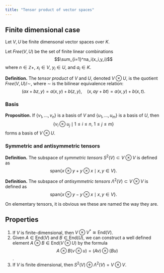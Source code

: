 ```yaml
---
title: "Tensor product of vector spaces"
---
```


## Finite dimensional case
Let $V,U$ be finite dimensonal vector spaces over $K$. 

Let $Free(V,U)$ be the set of finite linear combinations $$\sum_{i=1}^na_i(x_i,y_i)$$ where $n\in\mathbb{Z}+$, $x_i\in V$, $y_i\in U$, and $a_i\in K$.

**Definition.** The _tensor product_ of $V$ and $U$, denoted $V\otimes U$, is the quotient $Free(V,U)/\sim$, where $\sim$ is the bilinear equivalence relation:
$$
(ax+bz,y)=a(x,y)+b(z,y),\quad (x,ay+bt)=a(x,y)+b(x,t).
$$

### Basis
**Proposition.** If $\{v_1,\dots,v_n\}$ is a basis of $V$ and $\{u_1,\dots,u_m\}$ is a basis of $U$, then $$ \{v_i\otimes u_j\mid 1\leq i\leq n, \ 1\leq j\leq m\} $$ forms a basis of $V\otimes U$.

### Symmetric and antisymmetric tensors
**Definition.** The subspace of _symmetric tensors_ $S^2(V)\subset V\otimes V$ is defined as
$$
\text{span}\{x\otimes y + y\otimes x\mid x,y\in V\}.
$$

**Definition.** The subspace of _antisymmetric tensors_ $\Lambda^2(V)\subset V\otimes V$ is defined as
$$
\text{span}\{x\otimes y-y\otimes x\mid x,y\in V\}.
$$

On elementary tensors, it is obvious we these are named the way they are.

## Properties
1. If $V$ is finite-dimensional, then $V\otimes V^\ast\cong\text{End}(V)$.
2. Given $A\in\text{End}(V)$ and $B\in\text{End}(U)$, we can construct a well defined element $A\otimes B\in\text{End}(V\otimes U)$ by the formula $$ A\otimes B(v\otimes u)=(Av)\otimes (Bu) $$. 
3. If $V$ is finite dimensional, then $S^2(V)\oplus\Lambda^2(V)=V\otimes V$.
